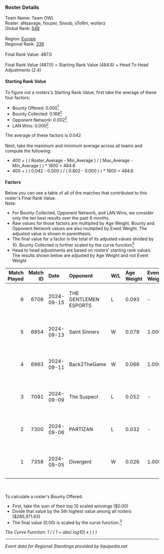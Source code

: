 ### Roster Details<br />
Team Name: Team OWL<br />
Roster: aNsavage, flouzer, Snoob, sToRm, wolterz<br />
Global Rank: [548](../../standings_global_2025_02_28.md)<br />
<br />
Region: [Europe]( ../../standings_europe_2025_02_28.md)<br />
Regional Rank: [339]( ../../standings_europe_2025_02_28.md)<br />
<br />
Final Rank Value:  487.0<br />
<br />
Final Rank Value (487.0) = Starting Rank Value (484.6) + Head To Head Adjustments (2.4)<br />

#### Starting Rank Value<br />
To figure out a rosters's Starting Rank Value, first take the average of these four factors:<br />
- Bounty Offered: 0.000[<sup>1</sup>](#table2)
- Bounty Collected: 0.168[<sup>2</sup>](#table1)
- Opponent Network: 0.002[<sup>2</sup>](#table1)
- LAN Wins: 0.000[<sup>2</sup>](#table1)

The average of these factors is 0.042<br />
<br />
Next, take the maximum and minimum average across all teams and compute the following:<br />
- 400 + ( ( Roster_Average - Min_Average ) / ( Max_Average - Min_Average ) ) * 1600 = 484.6
- 400 + ( ( 0.042 - 0.000 ) / ( 0.802 - 0.000 ) ) * 1600 = 484.6


#### Factors<br />
Below you can see a table of all of the matches that contributed to this roster's Final Rank Value.<br />
Note:<br />

- For Bounty Collected, Opponent Network, and LAN Wins, we consider only the ten best results over the past 6 months.
- Raw values for those factors are multiplied by Age Weight. Bounty and Opponent Network values are also multiplied by Event Weight. The adjusted value is shown in parenthesis.
- The final value for a factor is the total of its adjusted values divided by 10. Bounty Collected is further scaled by the curve function[<sup>3</sup>](#curveFunction)
- Head to head adjustments are based on rosters' starting rank values. The results shown below are adjusted by Age Weight and not Event Weight
<span id="table1"></span><br />


| Match Played | Match ID | Date       | Opponent              | W/L | Age Weight | Event Weight | Bounty Collected | Opponent Network | LAN Wins  | H2H Adj. | Roster                                   |
| -: | -: | :- | :- | :- | :- | :- | :- | :- | :- | -: | :- |
|            6 |     6708 | 2024-09-15 | THE GENTLEMEN ESPORTS | L   | 0.093      | -            | -                | -                | -         |    -0.56 | aNsavage, flouzer, Snoob, sToRm, wolterz |
|            5 |     6854 | 2024-09-13 | Saint Sinners         | W   | 0.079      | 1.000        | 0.000 (0.000)    | 0.066 (0.005)    | 0 (0.000) |     1.29 | aNsavage, flouzer, Snoob, sToRm, wolterz |
|            4 |     6963 | 2024-09-11 | Back2TheGame          | W   | 0.066      | 1.000        | 0.002 (0.000)    | 0.245 (0.016)    | 0 (0.000) |     1.75 | aNsavage, flouzer, Snoob, sToRm, wolterz |
|            3 |     7091 | 2024-09-09 | The Suspect           | L   | 0.052      | -            | -                | -                | -         |    -0.24 | aNsavage, flouzer, Snoob, sToRm, wolterz |
|            2 |     7300 | 2024-09-06 | PARTIZAN              | L   | 0.032      | -            | -                | -                | -         |    -0.29 | aNsavage, flouzer, Snoob, sToRm, wolterz |
|            1 |     7358 | 2024-09-05 | Divergent             | W   | 0.026      | 1.000        | 0.000 (0.000)    | 0.003 (0.000)    | 0 (0.000) |     0.41 | aNsavage, flouzer, Snoob, sToRm, wolterz |

<br />
<span id="table2"></span><br />
To calculate a roster's Bounty Offered:<br />

- First, take the sum of their top 10 scaled winnings ($0.00)
- Divide that value by the 5th highest value among all rosters ($285,971.63)
- The final value (0.00) is scaled by the curve function.[<sup>3</sup>](#curveFunction)

<span id="curveFunction"></span>_The Curve Function: 1 / ( 1 + abs( log10( x ) ) )_<br />

---
_Event data for Regional Standings provided by liquipedia.net_<br />
